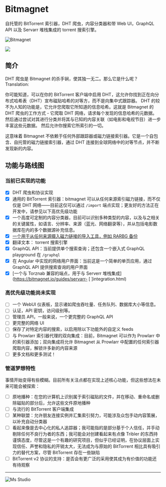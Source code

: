 # Bitmagnet

自托管的 BitTorrent 索引器，DHT 爬虫，内容分类器和带 Web UI，GraphQL API 以及 Servarr 堆栈集成的 torrent 搜索引擎。

![Bitmagnet](https://file.lifebus.top/imgs/bitmagnet_cover.png)

![](https://img.shields.io/badge/%E6%96%B0%E7%96%86%E8%90%8C%E6%A3%AE%E8%BD%AF%E4%BB%B6%E5%BC%80%E5%8F%91%E5%B7%A5%E4%BD%9C%E5%AE%A4-%E6%8F%90%E4%BE%9B%E6%8A%80%E6%9C%AF%E6%94%AF%E6%8C%81-blue)

## 简介

DHT 爬虫是 Bitmagnet 的杀手锏，使其独一无二。那么它是什么呢？ Translation:

你可能知道，可以在你的 BitTorrent 客户端中启用 DHT，这允许你找到正在向分布式哈希表（DHT）宣布磁贴哈希的对等方，而不是向集中式跟踪器。
DHT 的较不为人知的功能是，它允许您爬取它所知道的信息哈希。这就是 Bitmagnet 的 DHT 爬虫的工作方式 - 它爬取 DHT
网络，请求每个发现的信息哈希的元数据。然后通过尝试对其进行分类并将其与已知的内容关联（如电影和电视节目）进一步丰富这些元数据。
然后允许你搜索它所索引的一切。

这意味着 Bitmagnet 不依赖于任何外部跟踪器或磁力链接索引器。它是一个自包含、自托管的磁力链接索引器，通过 DHT
连接到全球网络中的对等节点，并不断发现新的内容。

## 功能与路线图

### 当前已实现的功能

- [x] DHT 爬虫和协议实现
- [x] 通用的 BitTorrent 索引器：bitmagnet 可以从任何来源索引磁力链接，而不仅仅是 DHT 网络——目前这仅可以通过 `/import`
  端点实现；更友好的方法正在开发中，请参见以下高优先级功能
- [x] 一个高度可定制的内容分类器，目前可以识别多种类型的内容，以及与之相关的关键属性，如语言、分辨率、来源（蓝光、网络翻录等），并从包括电影数据库在内的多个数据源补充信息。
- [x] [一个用于从任何来源摄入磁力链接的导入工具，例如 RARBG 备份](https://bitmagnet.io/guides/import.html)
- [x]  翻译文本： torrent 搜索引擎
- [x] GraphQL API：当前提供单个搜索查询；还包含一个嵌入式 GraphQL playground 在 `/graphql`
- [x] 在 Angular 中实现的网络用户界面：当前这是一个简单的单页应用，通过 GraphQL API 提供搜索查询的用户界面
- [x] [一个与 Torznab 兼容的端点，用于与 Serverr 堆栈集成](https://bitmagnet.io/guides/servarr- [ ]integration.html)

### 高优先级功能尚未实现

- [ ] 一个 WebUI 仪表板，显示诸如爬虫吞吐量、任务队列、数据库大小等信息。
- [ ] 认证，API 密钥，访问级别等。
- [ ] 管理员 API，一般来说，一个更完整的 GraphQL API
- [ ] 更完整的网络 UI
- [ ] 保存了对特定内容的搜索，以启用除以下功能外的自定义 feeds
- [ ] 与 Prowlarr 索引器代理的双向集成：目前，Bitmagnet 可以作为 Prowlarr 中的索引器添加；双向集成将允许 Bitmagnet 从
  Prowlarr 中配置的任何索引器爬取内容，解锁许多新的内容来源
- [ ] 更多文档和更多测试！

### 管道梦想特性

事情开始变得有些模糊。目前所有关注点都在实现上述核心功能，但这些想法在未来可能会被探索：

- [ ] 原地播种：在您的计算机上识别属于索引磁贴的文件，并在移动、重命名或删除磁贴的部分后，允许这些文件原地播种
- [ ] 与流行的 BitTorrent 客户端集成
- [ ] 某种联盟：允许朋友连接实例并汇集索引努力，可能涉及众包手动内容策展，以补充自动分类器
- [ ] 看起来像是去中心化的私人追踪器；我可能指的是部分基于个人信任，并手动剔除任何不良行为者的东西；我可能会对创建看起来有点像
  Tribler 的东西持谨慎态度，尽管这是一个有趣的研究项目，但似乎已经证明，在协议层面上实现信任、声誉和隐私的开销太大，无法成为与原始的
  BitTorrent 相比具有吸引力的替代方案，尽管 BitTorrent 存在一些缺陷
- [ ] BitTorrent v2 协议的支持：是否会有更广泛的采用使其成为有价值的功能还有待观察

---

![Ms Studio](https://file.lifebus.top/imgs/ms_blank_001.png)
